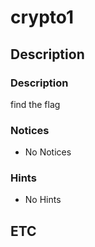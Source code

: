 # crypto1

## Description

### Description

find the flag

### Notices

* No Notices

### Hints

* No Hints

## ETC
